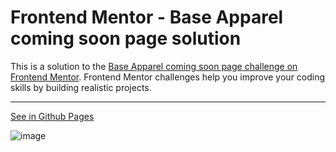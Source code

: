 # Frontend Mentor - Base Apparel coming soon page solution

This is a solution to the [Base Apparel coming soon page challenge on Frontend Mentor](https://www.frontendmentor.io/challenges/base-apparel-coming-soon-page-5d46b47f8db8a7063f9331a0). Frontend Mentor challenges help you improve your coding skills by building realistic projects.

---

[See in Github Pages](#)

![image](https://user-images.githubusercontent.com/75378049/191071049-462f3908-00fa-4ddd-ba92-03ff5e663245.png)

